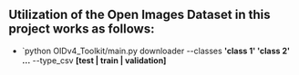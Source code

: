 ## Utilization of the Open Images Dataset in this project works as follows:

* `python OIDv4_Toolkit/main.py downloader --classes **'class 1' 'class 2' ...** --type_csv **[test | train | validation]** 


